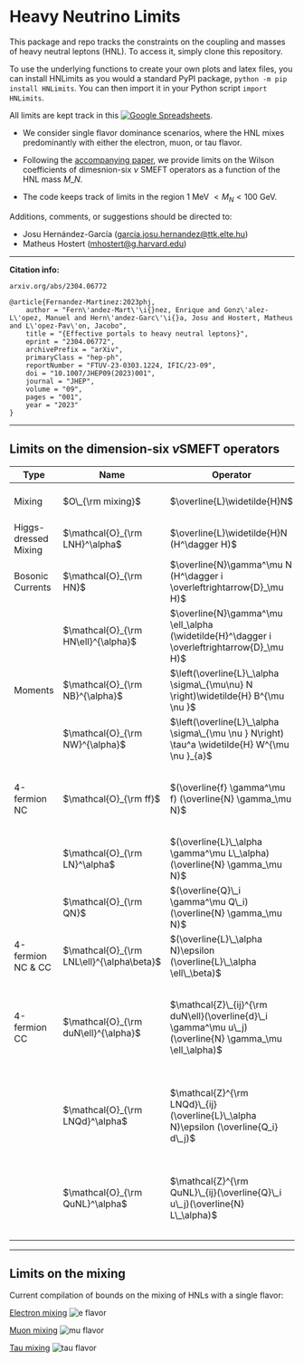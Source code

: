 # Heavy Neutrino Limits

This package and repo tracks the constraints on the coupling and masses of heavy neutral leptons (HNL). To access it, simply clone this repository.

To use the underlying functions to create your own plots and latex files, you can install HNLimits as you would a standard PyPI package, ``python -m pip install HNLimits``. You can then import it in your Python script ``import HNLimits``.

All limits are kept track in this [![Google Spreadsheets](https://img.shields.io/badge/Google_Sheets-Database-brightgreen.svg)](https://docs.google.com/spreadsheets/d/1TIpmkgOa63-8Sy75qh0YutI5XdRtiClU3aquUdmjqpc/edit?usp=sharing).

* We consider single flavor dominance scenarios, where the HNL mixes predominantly with either the electron, muon, or tau flavor.

* Following the [accompanying paper](https://arxiv.org/abs/2304.06772), we provide limits on the Wilson coefficients of dimesnion-six $\nu$ SMEFT operators as a function of the HNL mass $M\_{N}$.

* The code keeps track of limits in the region 1 MeV $< M_{N} < 100$ GeV.

Additions, comments, or suggestions should be directed to:
* Josu Hernández-García (garcia.josu.hernandez@ttk.elte.hu)
* Matheus Hostert (mhostert@g.harvard.edu)

--- 
**Citation info:**

``arxiv.org/abs/2304.06772``

```
@article{Fernandez-Martinez:2023phj,
    author = "Fern\'andez-Mart\'\i{}nez, Enrique and Gonz\'alez-L\'opez, Manuel and Hern\'andez-Garc\'\i{}a, Josu and Hostert, Matheus and L\'opez-Pav\'on, Jacobo",
    title = "{Effective portals to heavy neutral leptons}",
    eprint = "2304.06772",
    archivePrefix = "arXiv",
    primaryClass = "hep-ph",
    reportNumber = "FTUV-23-0303.1224, IFIC/23-09",
    doi = "10.1007/JHEP09(2023)001",
    journal = "JHEP",
    volume = "09",
    pages = "001",
    year = "2023"
}
```
---
## Limits on the dimension-six $\nu$SMEFT operators

| Type                 | Name                                      | Operator                                                                                              | Notebook                               | Figure                                                                                                                                                                                                                                                                                                                                                 |
|----------------------|-------------------------------------------|-------------------------------------------------------------------------------------------------------|----------------------------------------|--------------------------------------------------------------------------------------------------------------------------------------------------------------------------------------------------------------------------------------------------------------------------------------------------------------------------------------------------------|
| Mixing               | $O\_{\rm mixing}$                                        | $\overline{L}\widetilde{H}N$                                                                              | [``0_limits_mixing.ipynb``](https://github.com/mhostert/Heavy-Neutrino-Limits/blob/5299bb1705eb20c4d38e4fb784b0d79805d698b7/0_limits_mixing.ipynb)                     | [electron](https://github.com/mhostert/N-SMEFT-Limits/blob/main/plots/mixing/UeN_majorana.pdf)  <br />  [muon](https://github.com/mhostert/N-SMEFT-Limits/blob/main/plots/mixing/UmuN_majorana.pdf)  <br />  [tau](https://github.com/mhostert/N-SMEFT-Limits/blob/main/plots/mixing/UtauN_majorana.pdf) |
| Higgs-dressed Mixing | $\mathcal{O}_{\rm LNH}^\alpha$            | $\overline{L}\widetilde{H}N (H^\dagger H)$                                                                | [``1_NSMEFT_LHN.ipynb``](https://github.com/mhostert/Heavy-Neutrino-Limits/blob/9319051131e9882ae451405bfc668275c44d5ec8/1_NSMEFT_LHN.ipynb)                 | [electron]()  <br />  [muon]()  <br />  [tau]()                                                                                                                                                                                                                                                          |
| Bosonic Currents     | $\mathcal{O}_{\rm HN}$                    | $\overline{N}\gamma^\mu N (H^\dagger i \overleftrightarrow{D}_\mu H)$                                 | [``2_NSMEFT_bosonic_NC.ipynb``](https://github.com/mhostert/Heavy-Neutrino-Limits/blob/f8abe77c5588d3891425ce6519fb3ac918982ec4/2_NSMEFT_bosonic_NC.ipynb)          | [Bosonic NC]()                                                                                                                                                                                                                                                                                                                                         |
|                      | $\mathcal{O}_{\rm HN\ell}^{\alpha}$       | $\overline{N}\gamma^\mu \ell_\alpha (\widetilde{H}^\dagger i \overleftrightarrow{D}_\mu H)$               | [``3_NSMEFT_bosonic_CC.ipynb``](https://github.com/mhostert/Heavy-Neutrino-Limits/blob/eb39159704ff02b221ff2793d39f9ff7faae5146/3_NSMEFT_bosonic_CC.ipynb)          | [Bosonic CC]()                                                                                                                                                                                                                                                                                                                                         |
| Moments              | $\mathcal{O}_{\rm NB}^{\alpha}$             | $\left(\overline{L}\_\alpha \sigma\_{\mu\nu} N \right)\widetilde{H} B^{\mu \nu }$                        | [``4_NSMEFT_moment_NB.ipynb``](https://github.com/mhostert/Heavy-Neutrino-Limits/blob/eb39159704ff02b221ff2793d39f9ff7faae5146/4_NSMEFT_moment_NB.ipynb)           | [Moment hypercharge]()                                                                                                                                                                                                                                                                                                                                 |
|                      | $\mathcal{O}_{\rm NW}^{\alpha}$             | $\left(\overline{L}\_\alpha \sigma\_{\mu \nu } N\right) \tau^a \widetilde{H} W^{\mu \nu }_{a}$               | [``5_NSMEFT_moment_NW.ipynb``](https://github.com/mhostert/Heavy-Neutrino-Limits/blob/f8abe77c5588d3891425ce6519fb3ac918982ec4/5_NSMEFT_moment_NW.ipynb)           | [Moment W]()                                                                                                                                                                                                                                                                                                                                           |
| 4-fermion NC     | $\mathcal{O}_{\rm ff}$   | $(\overline{f} \gamma^\mu f) (\overline{N} \gamma_\mu N)$ | [``6_NSMEFT_4fermion_NC_ff_LN.ipynb``](https://github.com/mhostert/Heavy-Neutrino-Limits/blob/4f1280cf6d940cf75e5384d54f849bc9c377cac0/6_NSMEFT_4fermion_NC_ff.ipynb)      | [4-fermion ee]()  <br /> [4-fermion uu]()  <br /> [4-fermion dd]()                                                                                                                                                                                                                                                                                                                            |
|                      | $\mathcal{O}_{\rm LN}^\alpha$             | $(\overline{L}\_\alpha \gamma^\mu L\_\alpha) (\overline{N} \gamma_\mu N)$                               | [``6_NSMEFT_4fermion_NC_ff_LN.ipynb``](https://github.com/mhostert/Heavy-Neutrino-Limits/blob/4f1280cf6d940cf75e5384d54f849bc9c377cac0/6_NSMEFT_4fermion_NC_ff.ipynb)      | [4-fermion LN]()                                                                                                                                                                                                                                                                                                                                    |
|                      | $\mathcal{O}_{\rm QN}$                    | $(\overline{Q}\_i \gamma^\mu Q\_i) (\overline{N} \gamma_\mu N)$                | [``7_NSMEFT_4fermion_NC_QN.ipynb``](https://github.com/mhostert/Heavy-Neutrino-Limits/blob/f8abe77c5588d3891425ce6519fb3ac918982ec4/7_NSMEFT_4fermion_NC_QN.ipynb)      | [4-fermion QN]()                                                                                                                                                                                                                                                                                                                                    |
| 4-fermion NC & CC     | $\mathcal{O}_{\rm LNL\ell}^{\alpha\beta}$ | $(\overline{L}\_\alpha N)\epsilon (\overline{L}\_\alpha \ell\_\beta)$                                    | [``8_NSMEFT_4fermion_LNLell.ipynb``](https://github.com/mhostert/Heavy-Neutrino-Limits/blob/f8abe77c5588d3891425ce6519fb3ac918982ec4/8_NSMEFT_4fermion_LNLell.ipynb)  | [4-fermion LNLell NC]()  <br />  [4-fermion LNLell CC]()                                                                                                                                                                                                                                                                                                                                |
| 4-fermion CC               | $\mathcal{O}_{\rm duN\ell}^{\alpha}$      | $\mathcal{Z}\_{ij}^{\rm duN\ell}(\overline{d}\_i \gamma^\mu u\_j) (\overline{N} \gamma_\mu \ell_\alpha)$ | [``9_NSMEFT_4fermion_CC_duNell.ipynb``](https://github.com/mhostert/Heavy-Neutrino-Limits/blob/f8abe77c5588d3891425ce6519fb3ac918982ec4/9_NSMEFT_4fermion_CC_duNell.ipynb) | [4-fermion duNell: electron]() <br /> [4-fermion duNell: muon]() <br /> [4-fermion duNell: tau]() <br />                                                                                                                                                                                                                                                                                                                                |
|                      | $\mathcal{O}_{\rm LNQd}^\alpha$           | $\mathcal{Z}^{\rm LNQd}\_{ij} (\overline{L}\_\alpha N)\epsilon (\overline{Q_i} d\_j)$                    | [``10_NSMEFT_4fermion_CC_LNQd.ipynb``](https://github.com/mhostert/Heavy-Neutrino-Limits/blob/f8abe77c5588d3891425ce6519fb3ac918982ec4/10_NSMEFT_4fermion_CC_LNQd.ipynb)   | [4-fermion LNQd: electron]()  <br /> [4-fermion LNQd: muon]()  <br /> [4-fermion LNQd: tau]()  <br />                                                                                                                                                                                                                                                                                                                                |
|                      | $\mathcal{O}_{\rm QuNL}^\alpha$           | $\mathcal{Z}^{\rm QuNL}\_{ij}(\overline{Q}\_i u\_j)(\overline{N} L\_\alpha)$                              | [``11_NSMEFT_4fermion_CC_QuNL.ipynb``](https://github.com/mhostert/Heavy-Neutrino-Limits/blob/f8abe77c5588d3891425ce6519fb3ac918982ec4/11_NSMEFT_4fermion_CC_QuNL.ipynb)   | [4-fermion QuNL: electron]()   <br /> [4-fermion QuNL: muon]()   <br /> [4-fermion QuNL: tau]()   <br />                                                                                                                                                                                                                                                                                                                                 |


---
## Limits on the mixing

Current compilation of bounds on the mixing of HNLs with a single flavor:


[Electron mixing](https://raw.githubusercontent.com/mhostert/N-SMEFT-Limits/main/plots/mixing/UeN_majorana.png)
![e flavor](https://raw.githubusercontent.com/mhostert/N-SMEFT-Limits/main/plots/mixing/UeN_majorana.png)

[Muon mixing](https://raw.githubusercontent.com/mhostert/N-SMEFT-Limits/main/plots/mixing/UmuN_majorana.png)
![mu flavor](https://raw.githubusercontent.com/mhostert/N-SMEFT-Limits/main/plots/mixing/UmuN_majorana.png)

[Tau mixing](https://raw.githubusercontent.com/mhostert/N-SMEFT-Limits/main/plots/mixing/UtauN_majorana.png)
![tau flavor](https://raw.githubusercontent.com/mhostert/N-SMEFT-Limits/main/plots/mixing/UtauN_majorana.png)
